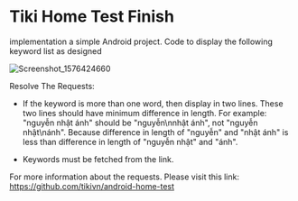 # Tiki Home Test Finish
 
implementation a simple Android project. Code to display the following keyword list as designed 

![Screenshot_1576424660](https://user-images.githubusercontent.com/28946232/70865191-30ee6100-1f8d-11ea-9029-b7d393afad3a.png)

Resolve The Requests:

- If the keyword is more than one word, then display in two lines. These two lines should have minimum difference in length. For example: "nguyễn nhật ánh" should be "nguyễn\nnhật ánh", not "nguyễn nhật\nánh". Because difference in length of "nguyễn" and "nhật ánh" is less than difference in length of "nguyễn nhật" and "ánh".

- Keywords must be fetched from the link.

For more information about the requests. Please visit this link: https://github.com/tikivn/android-home-test
